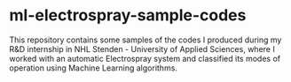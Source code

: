 # ml-electrospray-sample-codes
This repository contains some samples of the codes I produced during my R&amp;D internship in NHL Stenden - University of Applied Sciences, where I worked with an automatic Electrospray system and classified its modes of operation using Machine Learning algorithms.
